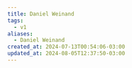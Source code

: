```yaml
---
title: Daniel Weinand
tags:
  - v1
aliases:
  - Daniel Weinand
created_at: 2024-07-13T00:54:06-03:00
updated_at: 2024-08-05T12:37:50-03:00
---
```


